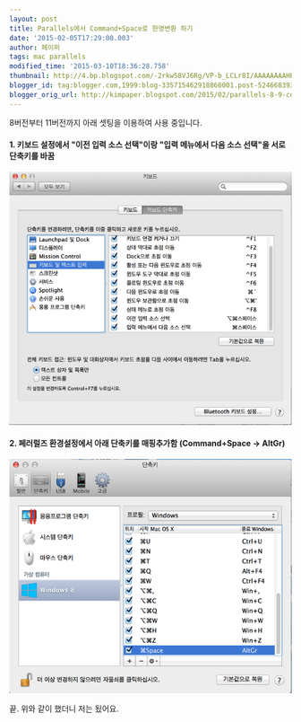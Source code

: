 ```yaml
---
layout: post
title: Parallels에서 Command+Space로 한영변환 하기
date: '2015-02-05T17:29:00.003'
author: 페이퍼
tags: mac parallels
modified_time: '2015-03-10T18:36:28.758'
thumbnail: http://4.bp.blogspot.com/-2rkw58VJ6Rg/VP-b_LCLr8I/AAAAAAAAHBw/XamoL6Sg_Lc/s72-c/%E1%84%89%E1%85%B3%E1%84%8F%E1%85%B3%E1%84%85%E1%85%B5%E1%86%AB%E1%84%89%E1%85%A3%E1%86%BA_2013-06-28_%E1%84%8B%E1%85%A9%E1%84%8C%E1%85%A5%E1%86%AB_10.37.57.png
blogger_id: tag:blogger.com,1999:blog-335715462918866001.post-5246683936050808000
blogger_orig_url: http://kimpaper.blogspot.com/2015/02/parallels-8-9-commandspace.html
---
```


8버전부터 11버전까지 아래 셋팅을 이용하여 사용 중입니다.

#### 1. 키보드 설정에서  "이전 입력 소스 선택"이랑 "입력 메뉴에서 다음 소스 선택"을 서로 단축키를 바꿈
![2015020501.png](/images/2015020501.png)


#### 2. 페러럴즈 환경설정에서 아래 단축키를 매핑추가함 (Command+Space -> AltGr)
![2015020502.png](/images/2015020502.png)


끝. 위와 같이 했더니 저는 됬어요.
